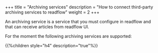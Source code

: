 +++
title = "Archiving services"
description = "How to connect third-party archiving services to readflow"
weight = 2
+++

An archiving service is a service that you must configure in readflow and that can receive articles from readflow UI.

For the moment the following archiving services are supported:

{{%children style="h4" description="true"%}}
